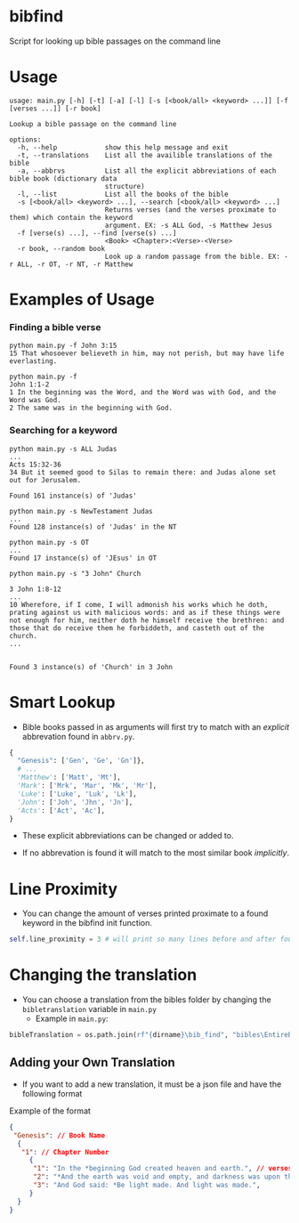 # bibfind
 Script for looking up bible passages on the command line 


# Usage 
```  
usage: main.py [-h] [-t] [-a] [-l] [-s [<book/all> <keyword> ...]] [-f [verses ...]] [-r book]

Lookup a bible passage on the command line

options:
  -h, --help            show this help message and exit
  -t, --translations    List all the availible translations of the bible
  -a, --abbrvs          List all the explicit abbreviations of each bible book (dictionary data
                        structure)
  -l, --list            List all the books of the bible
  -s [<book/all> <keyword> ...], --search [<book/all> <keyword> ...]
                        Returns verses (and the verses proximate to them) which contain the keyword
                        argument. EX: -s ALL God, -s Matthew Jesus
  -f [verse(s) ...], --find [verse(s) ...]
                        <Book> <Chapter>:<Verse>-<Verse>
  -r book, --random book
                        Look up a random passage from the bible. EX: -r ALL, -r OT, -r NT, -r Matthew
```

# Examples of Usage

### Finding a bible verse 
``` 
python main.py -f John 3:15
15 That whosoever believeth in him, may not perish, but may have life everlasting.
```

``` 
python main.py -f 
John 1:1-2
1 In the beginning was the Word, and the Word was with God, and the Word was God.
2 The same was in the beginning with God.
```


### Searching for a keyword 
``` 
python main.py -s ALL Judas
...
Acts 15:32-36
34 But it seemed good to Silas to remain there: and Judas alone set out for Jerusalem.

Found 161 instance(s) of 'Judas'
```


``` 
python main.py -s NewTestament Judas
...
Found 128 instance(s) of 'Judas' in the NT
```

```
python main.py -s OT 
...
Found 17 instance(s) of 'JEsus' in OT
```


``` 
python main.py -s "3 John" Church 

3 John 1:8-12
...
10 Wherefore, if I come, I will admonish his works which he doth, prating against us with malicious words: and as if these things were not enough for him, neither doth he himself receive the brethren: and those that do receive them he forbiddeth, and casteth out of the church.
...


Found 3 instance(s) of 'Church' in 3 John
```
# Smart Lookup 
- Bible books passed in as arguments will first try to match with an *explicit* abbrevation found in `abbrv.py`.

```python
{
  "Genesis": ['Gen', 'Ge', 'Gn']},
  # ...
  'Matthew': ['Matt', 'Mt'], 
  'Mark': ['Mrk', 'Mar', 'Mk', 'Mr'], 
  'Luke': ['Luke', 'Luk', 'Lk'], 
  'John': ['Joh', 'Jhn', 'Jn'], 
  'Acts': ['Act', 'Ac'], 
}
```
- These explicit abbreviations can be changed or added to.

- If no abbrevation is found it will match to the most similar book *implicitly*.


# Line Proximity 
- You can change the amount of verses printed proximate to a found keyword in the bibfind init function.


``` python 
self.line_proximity = 3 # will print so many lines before and after found keyword 
```


# Changing the translation
- You can choose a translation from the bibles folder by changing the `bibletranslation` variable in `main.py`
  - Example in `main.py`: 
``` python 
bibleTranslation = os.path.join(rf"{dirname}\bib_find", "bibles\EntireBible-DR.json")
 ```

 ## Adding your Own Translation 
 - If you want to add a new translation, it must be a json file and have the following format
  
Example of the format 
``` json
{
 "Genesis": // Book Name
  {
   "1": // Chapter Number
     {
      "1": "In the *beginning God created heaven and earth.", // verses 
      "2": "*And the earth was void and empty, and darkness was upon the face of the deep: and   the   Spirit of God moved over the waters.",
      "3": "And God said: *Be light made. And light was made.",
     }
  }
}

```

